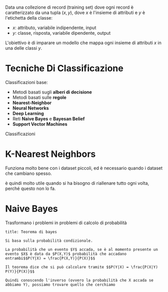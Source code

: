 Data una collezione di record (training set) dove ogni record è caratterizzato da una tupla $(x,y)$, dove $x$ è l'insieme di attributi e $y$ è l'etichetta della classe:

- $x$: attributo, variabile indipendente, input
- $y$: classe, risposta, variabile dipendente, output

L'obiettivo è di imparare un modello che mappa ogni insieme di attributi $x$ in una delle classi $y$.

# Tecniche Di Classificazione

Classificazioni base:

- Metodi basati sugli __alberi di decisione__
- Metodi basati sulle __regole__
- __Nearest-Neighbor__
- __Neural Networks__
- __Deep Learning__
- Reti __Naive Bayes__ e __Bayesan Belief__
- __Support Vector Machines__

Classificazioni 


# K-Nearest Neighbors

Funziona molto bene con i dataset piccoli, ed è necessario quando i dataset che cambiano spesso.

è quindi molto utile quando si ha bisogno di riallenare tutto ogni volta, perché questo non lo fa.

# Naive Bayes

Trasformano i problemi in problemi di calcolo di probabilità

```ad-teorema
title: Teorema di bayes

Si basa sulla probabilità condizionale.

La probabilità che un evento $Y$ accada, se è al momento presente un evento $X$ è data da $P(X,Y)$ probabilità che accadano entrambi$$P(Y|X) = \frac{P(X,Y)}{P(X)}$$

Il teorema dice che si può calcolare tramite $$P(Y|X) = \frac{P(X|Y) P(Y)}{P(X)}$$

Quindi conoscendo l'inverso (ovvero la probabilità che X accada se abbiamo Y), possiamo trovare quello che cerchiamo

```
